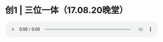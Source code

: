 # 创1 | 三位一体（17.08.20晚堂）

<audio style="width: 100%;" preload="false" controls controlslist="nodownload"><source src="//file.simai.life/audio/mp3/old/12186.mp3" type="audio/mpeg">Your browser does not support the audio element.</audio>


